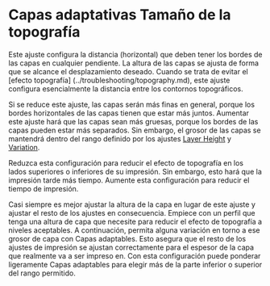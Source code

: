 Capas adaptativas Tamaño de la topografía
====
Este ajuste configura la distancia (horizontal) que deben tener los bordes de las capas en cualquier pendiente. La altura de las capas se ajusta de forma que se alcance el desplazamiento deseado. Cuando se trata de evitar el [efecto topografía] (../troubleshooting/topography.md), este ajuste configura esencialmente la distancia entre los contornos topográficos.

Si se reduce este ajuste, las capas serán más finas en general, porque los bordes horizontales de las capas tienen que estar más juntos. Aumentar este ajuste hará que las capas sean más gruesas, porque los bordes de las capas pueden estar más separados. Sin embargo, el grosor de las capas se mantendrá dentro del rango definido por los ajustes [Layer Height](../resolution/layer_height.md) y [Variation](adaptive_layer_height_variation.md).

Reduzca esta configuración para reducir el efecto de topografía en los lados superiores o inferiores de su impresión. Sin embargo, esto hará que la impresión tarde más tiempo. Aumente esta configuración para reducir el tiempo de impresión.

Casi siempre es mejor ajustar la altura de la capa en lugar de este ajuste y ajustar el resto de los ajustes en consecuencia. Empiece con un perfil que tenga una altura de capa que necesite para reducir el efecto de topografía a niveles aceptables. A continuación, permita alguna variación en torno a ese grosor de capa con Capas adaptables. Esto asegura que el resto de los ajustes de impresión se ajustan correctamente para el espesor de la capa que realmente va a ser impreso en. Con esta configuración puede ponderar ligeramente Capas adaptables para elegir más de la parte inferior o superior del rango permitido.